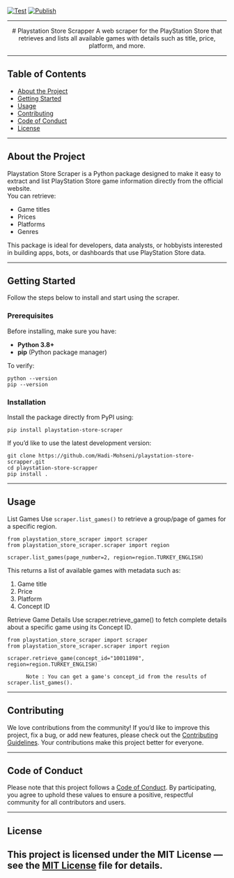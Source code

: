[![Test](https://github.com/Hadi-Mohseni/playstation-store-scrapper/actions/workflows/test.yaml/badge.svg)](https://github.com/Hadi-Mohseni/playstation-store-scrapper/actions/workflows/test.yaml)
[![Publish](https://github.com/Hadi-Mohseni/playstation-store-scrapper/actions/workflows/publish.yaml/badge.svg)](https://github.com/Hadi-Mohseni/playstation-store-scrapper/actions/workflows/publish.yaml)

<hr>
<div align='center'>
# Playstation Store Scrapper 
A web scraper for the PlayStation Store that retrieves and lists all available games with details such as title, price, platform, and more.
</div>

---

## Table of Contents
- [About the Project](#about-the-project)
- [Getting Started](#getting-started)
- [Usage](#usage)
- [Contributing](#contributing)
- [Code of Conduct](#code-of-conduct)
- [License](#license)

---

## About the Project
Playstation Store Scraper is a Python package designed to make it easy to extract and list PlayStation Store game information directly from the official website.  
You can retrieve:
- Game titles  
- Prices  
- Platforms  
- Genres  

This package is ideal for developers, data analysts, or hobbyists interested in building apps, bots, or dashboards that use PlayStation Store data.

---

## Getting Started
Follow the steps below to install and start using the scraper.


###  Prerequisites
Before installing, make sure you have:
- **Python 3.8+**
- **pip** (Python package manager)

To verify:
```
python --version
pip --version
```
### Installation
Install the package directly from PyPI using:
```
pip install playstation-store-scraper
```
If you’d like to use the latest development version:
```
git clone https://github.com/Hadi-Mohseni/playstation-store-scrapper.git
cd playstation-store-scrapper
pip install .
```

---

## Usage

List Games
Use `scraper.list_games()` to retrieve a group/page of games for a specific region.

```
from playstation_store_scraper import scraper
from playstation_store_scraper.scraper import region

scraper.list_games(page_number=2, region=region.TURKEY_ENGLISH)
```
This returns a list of available games with metadata such as:

1. Game title
2. Price
3. Platform
4. Concept ID

Retrieve Game Details
Use scraper.retrieve_game() to fetch complete details about a specific game using its Concept ID.
```
from playstation_store_scraper import scraper
from playstation_store_scraper.scraper import region

scraper.retrieve_game(concept_id="10011898", region=region.TURKEY_ENGLISH)
```
          Note : You can get a game's concept_id from the results of scraper.list_games().
---

## Contributing

We love contributions from the community!
If you’d like to improve this project, fix a bug, or add new features, please check out the [Contributing Guidelines](CONTRIBUTING.md).
Your contributions make this project better for everyone.

---

## Code of Conduct

Please note that this project follows a [Code of Conduct](CODE_OF_CONDUCT.md).
By participating, you agree to uphold these values to ensure a positive, respectful community for all contributors and users.

---

## License

This project is licensed under the MIT License — see the [MIT License](LICENSE) file for details.
---
